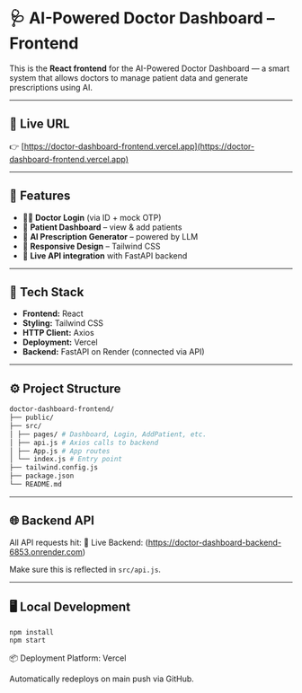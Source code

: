 # 🩺 AI-Powered Doctor Dashboard – Frontend

This is the **React frontend** for the AI-Powered Doctor Dashboard — a smart system that allows doctors to manage patient data and generate prescriptions using AI.

---

## 🔗 Live URL

👉 [https://doctor-dashboard-frontend.vercel.app](https://doctor-dashboard-frontend.vercel.app)

---

## 🌟 Features

- 👨‍⚕️ **Doctor Login** (via ID + mock OTP)
- 👥 **Patient Dashboard** – view & add patients
- 🤖 **AI Prescription Generator** – powered by LLM
- 💅 **Responsive Design** – Tailwind CSS
- 🔌 **Live API integration** with FastAPI backend

---

## 🔧 Tech Stack

- **Frontend:** React
- **Styling:** Tailwind CSS
- **HTTP Client:** Axios
- **Deployment:** Vercel
- **Backend:** FastAPI on Render (connected via API)

---

## ⚙️ Project Structure
```bash
doctor-dashboard-frontend/
├── public/
├── src/
│ ├── pages/ # Dashboard, Login, AddPatient, etc.
│ ├── api.js # Axios calls to backend
│ ├── App.js # App routes
│ └── index.js # Entry point
├── tailwind.config.js
├── package.json
└── README.md
```


---

## 🌐 Backend API

All API requests hit:
🔗 Live Backend: (https://doctor-dashboard-backend-6853.onrender.com)



Make sure this is reflected in `src/api.js`.

---

## 🖥️ Local Development

```bash
npm install
npm start
```

📦 Deployment
Platform: Vercel

Automatically redeploys on main push via GitHub.
